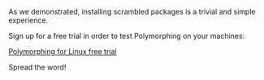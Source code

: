 As we demonstrated, installing scrambled packages is a trivial and simple experience.

Sign up for a free trial in order to test Polymorphing on your machines:

[Polymorphing for Linux free trial](https://polyverse.com/account/sign-up)

Spread the word!